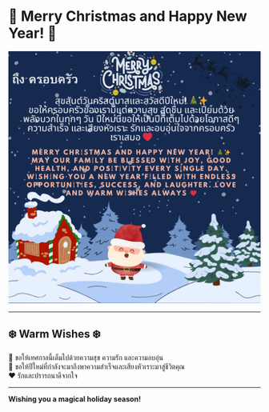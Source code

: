 # 🎄 Merry Christmas and Happy New Year! 🎉

![Christmas Greeting Card](Images/E-Card.png)

---

## ❄️ Warm Wishes ❄️
🌟 ขอให้เทศกาลนี้เต็มไปด้วยความสุข ความรัก และความอบอุ่น  
🎁 ขอให้ปีใหม่ที่กำลังจะมาถึงพาความสำเร็จและเสียงหัวเราะมาสู่ชีวิตคุณ  
❤️ รักและปรารถนาดีจากใจ

---

**Wishing you a magical holiday season!**
